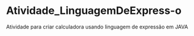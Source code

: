 # Atividade_LinguagemDeExpress-o
Atividade para criar calculadora usando linguagem de expressão em JAVA
